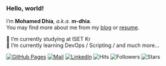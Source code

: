 ### Hello, world!

I’m **Mohamed Dhia**, *a.k.a*. **m-dhia**.<br>
You may find more about me from my [blog](https://m-dhia.github.io/) or [resume](https://m-dhia.github.io/resume/).

🔭 I’m currently studying at ISET Kr<br>
🌱 I’m currently learning DevOps / Scripting / and much more...<br>

[![GitHub Pages](https://img.shields.io/badge/-GitHub%20Pages-6495ED?logo=Github)](https://m-dhia.github.io/)
[![Mail](https://img.shields.io/badge/Gmail-d14836?style=flat&logo=Gmail&logoColor=white)](mailto:dhiadhiaaouina@gmail.com)
[![LinkedIn](https://img.shields.io/badge/LinkedIn-blue?style=flat&logo=Linkedin&logoColor=white)](https://www.linkedin.com/in/mohamed-dhia-aouina-68788a2b5/)
![Hits](https://hits.seeyoufarm.com/api/count/incr/badge.svg?url=https%3A%2F%2Fgithub.com%2Fm-dhia%2Fhit-counter)
![Followers](https://img.shields.io/github/followers/m-dhia)
![Stars](https://img.shields.io/github/stars/m-dhia)
